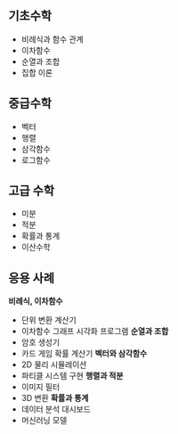 ## 기초수학
- 비례식과 함수 관계
- 이차함수
- 순열과 조합
- 집합 이론

## 중급수학
- 벡터
- 행렬
- 삼각함수
- 로그함수

## 고급 수학
- 미분
- 적분
- 확률과 통계
- 이산수학

## 응용 사례
**비례식, 이차함수**
- 단위 변환 계산기
- 이차함수 그래프 시각화 프로그램
**순열과 조합**
- 암호 생성기
- 카드 게임 확률 계산기
**벡터와 삼각함수**
- 2D 물리 시뮬레이션
- 파티클 시스템 구현
**행렬과 적분**
- 이미지 필터
- 3D 변환
**확률과 통계**
- 데이터 분석 대시보드
- 머신러닝 모델
